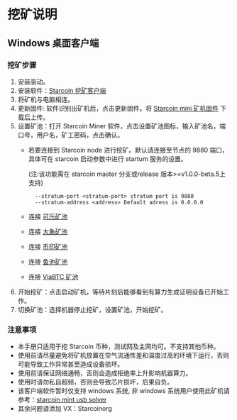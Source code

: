 # 挖矿说明

## Windows 桌面客户端

### 挖矿步骤

1. 安装驱动。
2. 安装软件：[Starcoin 挖矿客户端](https://github.com/starcoinorg/starcoin_mini_miner/releases/)
3. 将矿机与电脑相连。
4. 更新固件: 软件识别出矿机后，点击更新固件。将 [Starcoin mini 矿机固件](https://github.com/starcoinorg/starcoin_mini_miner/releases/download/v0.0.2/starcoin_mini_miner_recovery_v0.0.2.bin) 下载后上传。
5. 设置矿池：打开 Starcoin Miner 软件，点击设置矿池图标，输入矿池名，端口号，用户名，矿工密码，点击确认。
   * 若要连接到 Starcoin node 进行挖矿。默认请连接至节点的 9880 端口，具体可在 starcoin 启动参数中进行 startum 服务的设置。

     \(注:该功能需在  starcoin master 分支或release 版本&gt;=v1.0.0-beta.5上支持\)

     ```text
       --stratum-port <stratum-port> stratum port is 9880
       --stratum-address <address> Default adress is 0.0.0.0
     ```

   * 连接 [可乐矿池](https://www.yuque.com/docs/share/5c5ae94a-3ed4-4dab-98ca-62baf17891e0)
   * 连接 [大象矿池](https://www.dxpool.com/help/zh/starcoin-mining-toturial)
   * 连接 [币印矿池](https://help.poolin.com/hc/zh-cn/articles/360060982092)
   * 连接 [鱼池矿池](https://blog.f2pool.com/zh/mining-tutorial/stc)
   * 连接 [ViaBTC 矿池](https://support.viabtc.com/hc/zh-cn/articles/900005939326)
6. 开始挖矿：点击启动矿机，等待片刻后能够看到有算力生成证明设备已开始工作。
7. 切换矿池：选择机器停止挖矿，设置矿池，开始挖矿。

### 注意事项

* 本手册只适用于挖 Starcoin 币种，测试网及主网均可。不支持其他币种。
* 使用前请尽量避免将矿机放置在空气流通性差和温度过高的环境下运行，否则可能导致工作异常甚至造成设备损坏。
* 使用前请保证网络通畅，否则会造成拒绝率上升影响机器算力。
* 使用时请勿私自超频，否则会导致芯片损坏，后果自负。
* 该客户端软件暂时仅支持 windows 系统, 非 windows 系统用户使用此矿机请参考：[starcoin mint usb solver](https://github.com/fikgol/usbsolver)
* 其余问题请添加 VX：Starcoinorg

